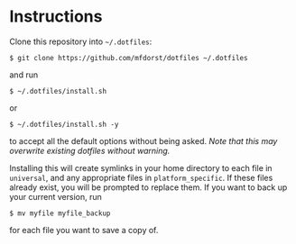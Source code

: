 # Instructions

Clone this repository into `~/.dotfiles`:

```
$ git clone https://github.com/mfdorst/dotfiles ~/.dotfiles
```

and run

```
$ ~/.dotfiles/install.sh
```

or

```
$ ~/.dotfiles/install.sh -y
```
to accept all the default options without being asked.
_Note that this may overwrite existing dotfiles without warning._

Installing this will create symlinks in your home directory to each file in `universal`,
and any appropriate files in `platform_specific`.
If these files already exist, you will be prompted to replace them. If you want to
back up your current version, run

```
$ mv myfile myfile_backup
```

for each file you want to save a copy of.

